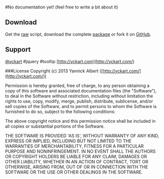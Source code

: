 #No documentation yet!
(feel free to write a bit about it)

## Download
 Get the [raw](https://raw.github.com/yckart/jquery.tooltip.js/master/jquery.tooltip.js) script, download the complete [package](https://github.com/yckart/jquery.tooltip.js/zipball/master) or fork it on [GitHub](https://github.com/yckart/jquery.tooltip.js/).

## Support

 [@yckart](http://twitter.com/yckart) #jquery #tooltip
 [http://yckart.com](http://yckart.com/)


###License
Copyright (c) 2013 Yannick Albert ([http://yckart.com/](http://yckart.com/))

Permission is hereby granted, free of charge, to any person obtaining a copy of this software and associated documentation files (the "Software"), to deal in the Software without restriction, including without limitation the rights to use, copy, modify, merge, publish, distribute, sublicense, and/or sell copies of the Software, and to permit persons to whom the Software is furnished to do so, subject to the following conditions:

The above copyright notice and this permission notice shall be included in all copies or substantial portions of the Software.

THE SOFTWARE IS PROVIDED 'AS IS', WITHOUT WARRANTY OF ANY KIND, EXPRESS OR IMPLIED, INCLUDING BUT NOT LIMITED TO THE WARRANTIES OF MERCHANTABILITY, FITNESS FOR A PARTICULAR PURPOSE AND NONINFRINGEMENT. IN NO EVENT SHALL THE AUTHORS OR COPYRIGHT HOLDERS BE LIABLE FOR ANY CLAIM, DAMAGES OR OTHER LIABILITY, WHETHER IN AN ACTION OF CONTRACT, TORT OR OTHERWISE, ARISING FROM, OUT OF OR IN CONNECTION WITH THE SOFTWARE OR THE USE OR OTHER DEALINGS IN THE SOFTWARE.